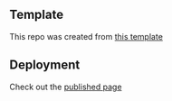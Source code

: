 ## Template
This repo was created from [this template](https://github.com/ObsidianPublisher/template-gh-pages)
## Deployment
Check out the [published page](https://aldman123.github.io/TombOfAnnihilationNotes/)
